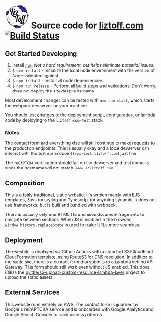 # <img src="src/images/liz-logo-blue-small.png" alt="Logo - Liz Toff - Copywriter" height="80px"> Source code for [liztoff.com](https://liztoff.com)  [![Build Status](https://github.com/quittle/www_liztoff_com/workflows/.github/workflows/npm.yml/badge.svg)](https://github.com/quittle/www_liztoff_com/actions/workflows/npm.yml)

## Get Started Developing

1. Install [`nvm`](https://github.com/nvm-sh/nvm). *Not a hard requirement, but helps eliminate potential issues.*
1. `$ nvm install` - Initialize the local node environment with the version of Node validated against.
1. `$ npm install` - Install all node dependencies.
1. `$ npm run release` - Perform all build steps and validations. Don't worry, does not deploy the site despite its name.

Most development changes can be tested with `npm run start`, which starts the webpack devserver on your machine.

You should test changes to the deployment script, configuration, or lambda code by deploying to the `liztoff-com-test` stack.

### Notes

The contact form and everything else will still continue to make requests to the production endpoints. This is usually okay and a local devserver can interact with the test api endpoint (`api-test.liztoff.com`) just fine.

The `reCAPTCHA` verification should fail on the devserver and test domains since the hostname will not match `(www.)?liztoff.com`.

## Composition

This is a fairly traditional, static website. It's written mainly with EJS templates, Sass for styling and Typescript for anything dynamic. It does not use frameworks, but is built and bundled with webpack.

There is actually only one HTML file and uses document fragments to navigate between sections. When JS is enabled in the browser, `window.history.replaceState` is used to make URLs more seamless.

## Deployment

The wesbite is deployed via Github Actions with a standard S3/CloudFront CloudFormation template, using Route53 for DNS resolution. In addition to the static site, there is a contact form that submits to a Lambda behind API Gateway. This form should still work even without JS enabled. This does utilize the [quittle/s3-upload-custom-resource-lambda-layer](https://github.com/quittle/s3-upload-custom-resource-lambda-layer) project to upload the static assets.

## External Services

This website runs entirely on AWS. The contact form is guarded by Google's reCAPTCHA service and is onboarded with Google Analytics and Google Search Console to track access patterns.
